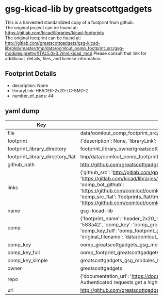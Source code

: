 # gsg-kicad-lib by greatscottgadgets  
This is a harvested standardized copy of a footprint from github.  
The original project can be found at:  
https://gitlab.com/kicad/libraries/kicad-footprints  
The original footprint can be found at:
http://gitlab.com/greatscottgadgets/gsg-kicad-lib/blob/master/tmp/data/oomlout_oomp_footprint_src/gsg-modules.pretty/XTAL5.0x3.2mm.kicad_mod
Please consult that link for additional, details, files, and license information.  
## Footprint Details
* description: None  
* libraryLink: HEADER-2x20-LC-SMD-2  
* number_of_pads: 44  
## yaml dump  
| Key | Value |  
| --- | --- |  
| file | data/oomlout_oomp_footprint_src/gsg-kicad-lib/gsg-modules.pretty/HEADER-2x20-LC-SMD-2.kicad_mod |  
| footprint | {'description': None, 'libraryLink': 'HEADER-2x20-LC-SMD-2', 'number_of_pads': 44} |  
| footprint_library_directory | footprint_library_owner/greatscottgadgets_gsg-kicad-lib |  
| footprint_library_directory_flat | tmp/data/oomlout_oomp_footprint_src/footprints_flat/greatscottgadgets_gsg_modules_header_2x20_lc_smd_2/working |  
| github_path | http://github.com/greatscottgadgets/gsg-kicad-lib/blob/master/tmp/data/oomlout_oomp_footprint_src/gsg-modules.pretty/HEADER-2x20-LC-SMD-2.kicad_mod |  
| links | {'github_src': 'http://gitlab.com/greatscottgadgets/gsg-kicad-lib/blob/master/tmp/data/oomlout_oomp_footprint_src/gsg-modules.pretty/XTAL5.0x3.2mm.kicad_mod', 'github_src_repo': 'https://gitlab.com/kicad/libraries/kicad-footprints', 'oomp_bot': 'tmp/data/oomlout_oomp_footprint_src/footprints/greatscottgadgets_gsg_modules_header_2x20_lc_smd_2/working', 'oomp_bot_github': 'https://github.com/oomlout/oomlout_oomp_footprint_bot/tree/main/tmp/data/oomlout_oomp_footprint_src/footprints/greatscottgadgets_gsg_modules_header_2x20_lc_smd_2/working', 'oomp_src_flat': 'footprints_flat/tmp/data/oomlout_oomp_footprint_src/footprints_flat/greatscottgadgets_gsg_modules_header_2x20_lc_smd_2/working', 'oomp_src_flat_github': 'https://github.com/oomlout/oomlout_oomp_footprint_src/tree/main/tmp/data/oomlout_oomp_footprint_src/footprints_flat/greatscottgadgets_gsg_modules_header_2x20_lc_smd_2/working'} |  
| name | gsg-kicad-lib |  
| oomp | {'footprint_name': 'header_2x20_lc_smd_2', 'library_name': 'gsg_modules', 'md5': '583a4216c87329c797b0e452511abe78', 'md5_10': '583a4216c8', 'md5_5': '583a4', 'md5_6': '583a42', 'oomp_key': 'oomp_greatscottgadgets_gsg_modules_header_2x20_lc_smd_2', 'oomp_key_extra': 'oomp_footprint_greatscottgadgets_gsg_modules_header_2x20_lc_smd_2', 'oomp_key_full': 'oomp_footprint_greatscottgadgets_gsg_modules_header_2x20_lc_smd_2_583a42', 'oomp_key_simple': 'greatscottgadgets_gsg_modules_header_2x20_lc_smd_2', 'original_filename': 'data/oomlout_oomp_footprint_src/gsg-kicad-lib/gsg-modules.pretty/HEADER-2x20-LC-SMD-2.kicad_mod', 'owner_name': 'greatscottgadgets'} |  
| oomp_key | oomp_greatscottgadgets_gsg_modules_header_2x20_lc_smd_2 |  
| oomp_key_full | oomp_footprint_greatscottgadgets_gsg_modules_header_2x20_lc_smd_2 |  
| oomp_key_simple | greatscottgadgets_gsg_modules_header_2x20_lc_smd_2 |  
| owner | greatscottgadgets |  
| repo | {'documentation_url': 'https://docs.github.com/rest/overview/resources-in-the-rest-api#rate-limiting', 'message': "API rate limit exceeded for 84.66.142.224. (But here's the good news: Authenticated requests get a higher rate limit. Check out the documentation for more details.)"} |  
| url | http://github.com/greatscottgadgets/gsg-kicad-lib |  

